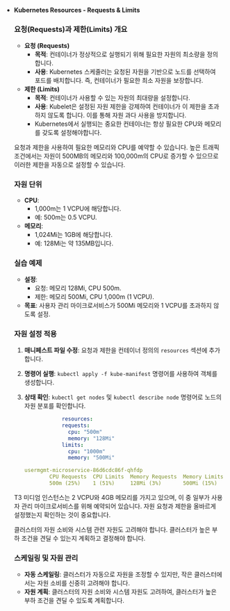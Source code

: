 - **Kubernetes Resources - Requests & Limits**
    
    
    ### **요청(Requests)과 제한(Limits) 개요**
    
    - **요청 (Requests)**
        - **목적**: 컨테이너가 정상적으로 실행되기 위해 필요한 자원의 최소량을 정의합니다.
        - **사용**: Kubernetes 스케줄러는 요청된 자원을 기반으로 노드를 선택하여 포드를 배치합니다. 즉, 컨테이너가 필요한 최소 자원을 보장합니다.
    - **제한 (Limits)**
        - **목적**: 컨테이너가 사용할 수 있는 자원의 최대량을 설정합니다.
        - **사용**: Kubelet은 설정된 자원 제한을 강제하여 컨테이너가 이 제한을 초과하지 않도록 합니다. 이를 통해 자원 과다 사용을 방지합니다.
        - Kubernetes에서 실행되는 중요한 컨테이너는 항상 필요한 CPU와 메모리를 갖도록 설정해야합니다.
    
    요청과 제한을 사용하여 필요한 메모리와 CPU를 예약할 수 있습니다. 높은 트래픽 조건에서는 자원이 500MB의 메모리와 100,000m의 CPU로 증가할 수 있으므로 이러한 제한을 자동으로 설정할 수 있습니다.
    
    ### **자원 단위**
    
    - **CPU**:
        - 1,000m는 1 VCPU에 해당합니다.
        - 예: 500m는 0.5 VCPU.
    - **메모리**:
        - 1,024Mi는 1GB에 해당합니다.
        - 예: 128Mi는 약 135MB입니다.
    
    ### **실습 예제**
    
    - **설정**:
        - 요청: 메모리 128Mi, CPU 500m.
        - 제한: 메모리 500Mi, CPU 1,000m (1 VCPU).
    - **목표**: 사용자 관리 마이크로서비스가 500Mi 메모리와 1 VCPU를 초과하지 않도록 설정.
    
    ### **자원 설정 적용**
    
    1. **매니페스트 파일 수정**: 요청과 제한을 컨테이너 정의의 `resources` 섹션에 추가합니다.
    2. **명령어 실행**: `kubectl apply -f kube-manifest` 명령어를 사용하여 객체를 생성합니다.
    3. **상태 확인**: `kubectl get nodes` 및 `kubectl describe node` 명령어로 노드의 자원 분포를 확인합니다.
        
        ```yaml
         			resources:
                    requests:
                      cpu: "500m" 
                      memory: "128Mi"
                    limits:
                      cpu: "1000m"
                      memory: "500Mi"
        
        usermgmt-microservice-86d6cdc86f-qhfdp
        		CPU Requests  CPU Limits  Memory Requests  Memory Limits
        		500m (25%)    1 (51%)     128Mi (3%)       500Mi (15%)
        ```
        
    
    T3 미디엄 인스턴스는 2 VCPU와 4GB 메모리를 가지고 있으며, 이 중 일부가 사용자 관리 마이크로서비스를 위해 예약되어 있습니다. 자원 요청과 제한을 올바르게 설정했는지 확인하는 것이 중요합니다.
    
    클러스터의 자원 소비와 시스템 관련 자원도 고려해야 합니다. 클러스터가 높은 부하 조건을 견딜 수 있는지 계획하고 결정해야 합니다.
    
    ### **스케일링 및 자원 관리**
    
    - **자동 스케일링**: 클러스터가 자동으로 자원을 조정할 수 있지만, 작은 클러스터에서는 자원 소비를 신중히 고려해야 합니다.
    - **자원 계획**: 클러스터의 자원 소비와 시스템 자원도 고려하여, 클러스터가 높은 부하 조건을 견딜 수 있도록 계획합니다.